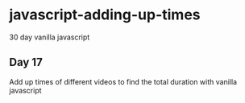 # javascript-adding-up-times

30 day vanilla javascript

## Day 17

Add up times of different videos to find the total duration with vanilla javascript
